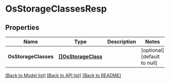 # OsStorageClassesResp

## Properties
Name | Type | Description | Notes
------------ | ------------- | ------------- | -------------
**OsStorageClasses** | [**[]OsStorageClass**](OSStorageClass.md) |  | [optional] [default to null]

[[Back to Model list]](../README.md#documentation-for-models) [[Back to API list]](../README.md#documentation-for-api-endpoints) [[Back to README]](../README.md)


